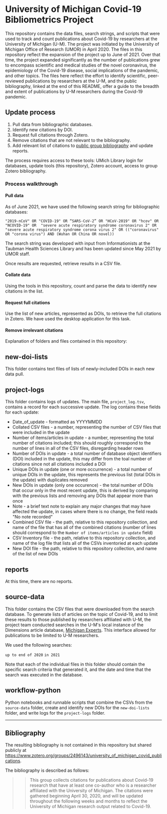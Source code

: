 # University of Michigan Covid-19 Bibliometrics Project

This repository contains the data files, search strings, and scripts
that were used to track and count publications about Covid-19 by 
researchers at the University of Michigan (U-M). The project was initiated by 
the University of Michigan Office of Research (UMOR) in April 2020. 
The files in this repository reflect the expansion of the project up to June of 2021. 
Over that time, the project expanded significantly as the number of publications grew
to encompass scientific and medical studies of the novel coronavirus, the 
epidemiology of the Covid-19 disease, social implications of the pandemic, and 
other topics. The files here reflect the effort to identify scientific, peer-reviewed
publications by researchers at the U-M, and the public bibliography, 
linked at the end of this README, offer a guide to the breadth and extent
of publications by U-M researchers during the Covid-19 pandemic.

## Update process

1. Pull data from bibliographic databases.
1. Identify new citations by DOI.
1. Request full citations through Zotero. 
1. Remove citations that are not relevant to the bibliography.
1. Add relevant list of citations to [public group bibliography](https://www.zotero.org/groups/2496143/university_of_michigan_covid_publications) and update reports.

The process requires access to these tools: UMich Library login for databases, update tools (this repository), Zotero account, access to group Zotero bibliography.

### Process walkthrough

#### Pull data

As of June 2021, we have used the following search string for bibliographic databases:

```
"2019-nCoV" OR "COVID-19" OR “SARS-CoV-2” OR "HCoV-2019" OR "hcov" OR "NCOVID-19" OR  "severe acute respiratory syndrome coronavirus 2" OR "severe acute respiratory syndrome corona virus 2" OR (("coronavirus"  OR "corona virus") AND (Wuhan OR China OR novel))
```

The search string was developed with input from Informationists at the Taubman Health Sciences Library
and has been updated since May 2021 by UMOR staff. 

Once results are requested, retrieve results in a CSV file. 

#### Collate data

Using the tools in this repository, count and parse the data to identify new citations in the list. 

#### Request full citations

Use the list of new articles, represented as DOIs, to retrieve the full citations in Zotero. 
We have used the desktop application for this task. 

#### Remove irrelevant citations



Explanation of folders and files contained in this repository:

## new-doi-lists

This folder contains text files of lists of newly-included DOIs in each new
data pull. 

## project-logs

This folder contains logs of updates. The main file, `project_log.tsv`, contains a record for each successive update. The log contains these fields for each update: 

* Date_of_update - formatted as YYYYMMDD
* Collated CSV files - a number, representing the number of CSV files that were included in the update
* Number of items/articles in update - a number, representing the total number of citations included; this should roughly correspond to the number of lines in all of the CSV files, disregarding header rows
* Number of DOIs in update - a total number of database object identifiers (DOI) included in the update, this may differ from the toal number of citations since not all citations included a DOI
* Unique DOIs in update (one or more occurrence) - a total number of unique DOIs in the update, this represents the previous list (total DOIs in the update) with duplicates removed
* New DOIs in update (only one occurence) - the total number of DOIs that occur only in the most recent update, this is derived by comparing with the previous lists and removing any DOIs that appear more than once
* Note - a brief text note to explain any major changes that may have affected the update, in cases where there is no change, the field reads "No note recorded"
* Combined CSV file - the  path, relative to this repository collection, and name of the file that has all of the combined citations (number of lines should correspond to the `Number of items/articles in update` field)
* CSV Inventory file - the path, relative to this repository collection, and name of the log file that lists all of the CSVs inventoried at each update
* New DOI file - the path, relative to this repository collection, and name of the list of new DOIs

## reports

At this time, there are no reports.

## source-data

This folder contains the CSV files that were downloaded from the search database. 
To generate lists of articles on the topic of Covid-19, and to limit these 
results to those published by researchers affiliated with U-M, the project team
conducted searches in the U-M's local instance of the Dimensions article database, 
[Michigan Experts](https://experts.umich.edu/discover/experts_publication). 
This interface allowed for publications to be limited to U-M researchers.

We used the following searches:

`up to end of 2020`
`in 2021`

Note that each of the individual files in this folder should contain the 
specific search criteria that generated it, and the date and time that 
the search was executed in the database. 

## workflow-python

Python notebooks and runnable scripts that combine the CSVs from the 
`source-data` folder, create and identify new DOIs for the `new-doi-lists` 
folder, and write logs for the `project-logs` folder.

------

## Bibliography

The resulting bibliography is not contained in this repository but 
shared publicly at https://www.zotero.org/groups/2496143/university_of_michigan_covid_publications.

The bibliography is described as follows:

>> This group collects citations for publications about Covid-19 research that have at least one co-author who is a researcher affiliated with the University of Michigan. The citations were gathered beginning April 30, 2020, and will be updated throughout the following weeks and months to reflect the University of Michigan research output related to Covid-19.
